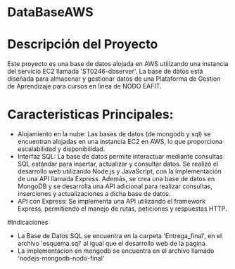 # DataBaseAWS
# Descripción del Proyecto
Este proyecto es una base de datos alojada en AWS utilizando una instancia del servicio EC2 llamada 'ST0246-dbserver'. La base de datos está diseñada para almacenar y gestionar datos de una Plataforma de Gestion de Aprendizaje para cursos en linea de NODO EAFIT. 
# Caracteristicas Principales:
- Alojamiento en la nube: Las bases de datos (de mongodb y sql) se encuentran alojadas en una instancia EC2 en AWS, lo que proporciona escalabilidad y disponibilidad.
- Interfaz SQL: La base de datos permite interactuar mediante consultas SQL estándar para insertar, actualizar y consultar datos. Se realizó el desarrollo web utilizando Node.js y JavaScript, con la implementación de una API llamada Express. Además, se crea una base de datos en MongoDB y se desarrolla una API adicional para realizar consultas, inserciones y actualizaciones a dicha base de datos.
- API con Express: Se implementa una API utilizando el framework Express, permitiendo el manejo de rutas, peticiones y respuestas HTTP.

#Indicaciones
- La Base de Datos SQL se encuentra en la carpeta 'Entrega_final', en el archivo 'esquema.sql' al igual que el desarrollo web de la pagina.
- La implementacion en mongodb se encuentra en el archivo llamado 'nodejs-mongodb-nodo-final'


